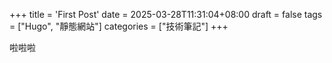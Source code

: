 +++
title = 'First Post'
date = 2025-03-28T11:31:04+08:00
draft = false
tags =  ["Hugo", "靜態網站"]
categories  = ["技術筆記"]
+++

啦啦啦
